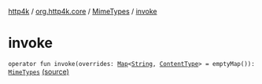 [http4k](../../index.md) / [org.http4k.core](../index.md) / [MimeTypes](index.md) / [invoke](./invoke.md)

# invoke

`operator fun invoke(overrides: `[`Map`](https://kotlinlang.org/api/latest/jvm/stdlib/kotlin.collections/-map/index.html)`<`[`String`](https://kotlinlang.org/api/latest/jvm/stdlib/kotlin/-string/index.html)`, `[`ContentType`](../-content-type/index.md)`> = emptyMap()): `[`MimeTypes`](index.md) [(source)](https://github.com/http4k/http4k/blob/master/http4k-core/src/main/kotlin/org/http4k/core/MimeTypes.kt#L13)